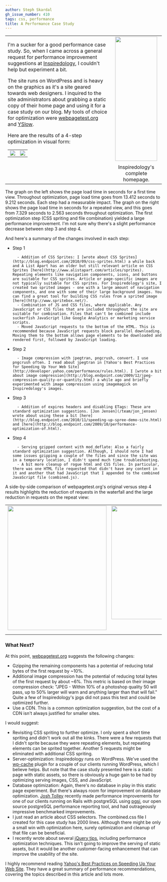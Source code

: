 ```yaml
---
author: Steph Skardal
gh_issue_number: 410
tags: css, performance
title: A Performance Case Study
---
```


<table cellpadding="5" cellspacing="0" width="100%">
<tbody><tr>
<td valign="top">
<p>I'm a sucker for a good performance case study. So, when I came across a general request for performance improvement suggestions at <a href="http://inspiredology.com/">Inspiredology</a>, I couldn't help but experiment a bit.</p>

<p>The site runs on WordPress and is heavy on the graphics as it's a site geared towards web designers. I inquired to the site administrators about grabbing a static copy of their home page and using it for a case study on our blog. My tools of choice for optimization were <a href="http://www.webpagetest.org/">webpagetest.org</a> and <a href="http://developer.yahoo.com/yslow/">YSlow</a>.</p>
<p>Here are the results of a 4-step optimization in visual form:</p>

<table cellpadding="0" celspacing="0" width="100%">
<tbody><tr><td>
<img src="http://chart.apis.google.com/chart?chxl=0:|Step+%234|Step+%233|Step+%232|Step+%231|Original&chxr=0,0,15|1,0,15&chxt=y,t&chbh=a&chs=300x225&cht=bhg&chco=A2C180&chds=0,15&chd=t:13.412,11.957,10.561,10.243,9.212&chtt=First+Request+Load+Time+(seconds)"/>
</td><td>
<img src="http://chart.apis.google.com/chart?chxl=0:|Step+%234|Step+%233|Step+%232|Step+%231|Original&chxr=0,0,15|1,0,15&chxt=y,t&chbh=a&chs=300x225&cht=bhg&chco=A2C180&chds=0,15&chd=t:7.329,3.717,3.278,2.434,2.563&chtt=Repeat+Request+Load+Time+(seconds)"/>
</td></tr></tbody></table>

</td>
<td align="center" valign="top">
<a href="/blog/2011/02/09/performance-case-study/image-2-big.png" onblur="try {parent.deselectBloggerImageGracefully();} catch(e) {}"><img alt="" border="0" id="BLOGGER_PHOTO_ID_5571698267043922738" src="/blog/2011/02/09/performance-case-study/image-2.png" style="display:block; margin:0px auto 10px; text-align:center;cursor:pointer; cursor:hand;width: 135px; height: 400px;"/></a>
Inspiredology's complete homepage.
</td>
</tr>
</tbody></table>

The graph on the left shows the page load time in seconds for a first time view. Throughout optimization, page load time goes from 13.412 seconds to 9.212 seconds. Each step had a measurable impact. The graph on the right shows the page load time in seconds for a repeated view, and this goes from 7.329 seconds to 2.563 seconds throughout optimization. The first optimization step (CSS spriting and file combination) yielded a large performance improvement. I'm not sure why there's a slight performance decrease between step 3 and step 4.

And here's a summary of the changes involved in each step:

- Step 1


        - Addition of CSS Sprites: I [wrote about CSS Sprites](http://blog.endpoint.com/2010/09/css-sprites.html) a while back and A List Apart has an older but still relevant article on CSS Sprites [here](http://www.alistapart.com/articles/sprites). Repeating elements like navigation components, icons, and buttons are suitable for CSS sprites. Article or page-specific images are not typically suitable for CSS sprites. For Inspiredology's site, I created two sprited images - one with a large amount of navigation components, and one with some of their large background images. You can find a great tool for building CSS rules from a sprited image [here](http://www.spritebox.net/).
        - Combination of JS and CSS files, where applicable. Any JavaScript or CSS files that are included throughout the site are suitable for combination. Files that can't be combined include suckerfish JavaScript like Google Analytics or marketing service scripts.
        - Moved JavaScript requests to the bottom of the HTML. This is recommended because JavaScript requests block parallel downloading. Moving them to the bottom allows page elements to be downloaded and rendered first, followed by JavaScript loading.



- Step 2


        - Image compression with jpegtran, pngcrush, convert. I use pngcrush often. I read about jpegtran in [Yahoo's Best Practices for Speeding Up Your Web Site](http://developer.yahoo.com/performance/rules.html). I [wrote a bit about image compression](http://blog.endpoint.com/2009/12/jpeg-compression-quality-or-quantity.html) a while ago and briefly experimented with image compression using imagemagick on Inspiredology's images.



- Step 3


        - Addition of expires headers and disabling ETags: These are standard optimization suggestions. [Jon Jensen](/team/jon_jensen) wrote about using these a bit [here](http://blog.endpoint.com/2010/11/speeding-up-spree-demo-site.html) and [here](http://blog.endpoint.com/2009/10/performance-optimization-of.html).



- Step 4


        - Serving gzipped content with mod_deflate: Also a fairly standard optimization suggestion. Although, I should note I had some issues gzipping a couple of the files and since the site was in a temporary location, I didn't spend much time troubleshooting.
        - A bit more cleanup of rogue html and CSS files. In particular, there was one HTML file requested that didn't have any content in it and another that had JavaScript that I appended to the combined JavaScript file (combined.js).




A side-by-side comparison of webpagetest.org's original versus step 4 results highlights the reduction of requests in the waterfall and the large reduction in requests on the repeat view:

<table width="100%">
<tbody><tr>
<td valign="top">
<a href="/blog/2011/02/09/performance-case-study/image-3-big.png" onblur="try {parent.deselectBloggerImageGracefully();} catch(e) {}"><img alt="" border="0" id="BLOGGER_PHOTO_ID_5571698261206853250" src="/blog/2011/02/09/performance-case-study/image-3.png" style="display:block; margin:0px auto 10px; text-align:center;cursor:pointer; cursor:hand;width: 318px; height: 400px;"/></a>
</td>
<td valign="top">
<a href="/blog/2011/02/09/performance-case-study/image-4-big.png" onblur="try {parent.deselectBloggerImageGracefully();} catch(e) {}"><img alt="" border="0" id="BLOGGER_PHOTO_ID_5571698261191315554" src="/blog/2011/02/09/performance-case-study/image-4.png" style="display:block; margin:0px auto 10px; text-align:center;cursor:pointer; cursor:hand;width: 400px; height: 365px;"/></a>
</td>
</tr>
</tbody></table>

### What Next?

At this point, [webpagetest.org](http://www.webpagetest.org/) suggests the following changes:

- Gzipping the remaining components has a potential of reducing total bytes of the first request by ~10%.
- Additional image compression has the potential of reducing total bytes of the first request by about ~6%. This metric is based on their image compression check: "JPEG - Within 10% of a photoshop quality 50 will pass, up to 50% larger will warn and anything larger than that will fail." Quite a few of Inspiredology's jpgs did not pass this test and could be optimized further.
- Use a CDN. This is a common optimization suggestion, but the cost of a CDN isn't always justified for smaller sites.

I would suggest:

- Revisiting CSS spriting to further optimize. I only spent a short time spriting and didn't work out all the kinks. There were a few requests that I didn't sprite because they were repeating elements, but repeating elements can be sprited together. Another 5 requests might be eliminated with additional CSS spriting.
- Server-optimization: Inspiredology runs on WordPress. We've used the [wp-cache](http://wordpress.org/extend/plugins/wp-cache/) plugin for a couple of our clients running WordPress, which I believe helps. But note that the case study presented here is a static page with static assets, so there is obviously a huge gain to be had by optimizing serving images, CSS, and JavaScript.
- Database optimization: Again, there's no database in play in this static page experiment. But there's always room for improvement on database optimization. [Josh Tolley](/team/josh_tolley) recently made performance improvements for one of our clients running on Rails with postgreSQL using [pgsi](http://bucardo.org/wiki/Pgsi), our open source postgreSQL performance reporting tool, and had outrageously impressive benchmarked improvements.
- I just read an article about CSS selectors. The combined.css file I created for this case study has 2000 lines. Although there might be only a small win with optimization here, surely optimization and cleanup of that file can be beneficial.
- I recently wrote about several [jQuery tips](http://blog.endpoint.com/2011/01/jquery-tips-ecommerce.html), including performance optimization techniques. This isn't going to improve the serving of static assets, but it would be another customer-facing enhancement that can improve the usability of the site.

I highly recommend reading [Yahoo's Best Practices on Speeding Up Your Web Site](http://developer.yahoo.com/performance/rules.html). They have a great summary of performance recommendations, covering the topics described in this article and lots more.


